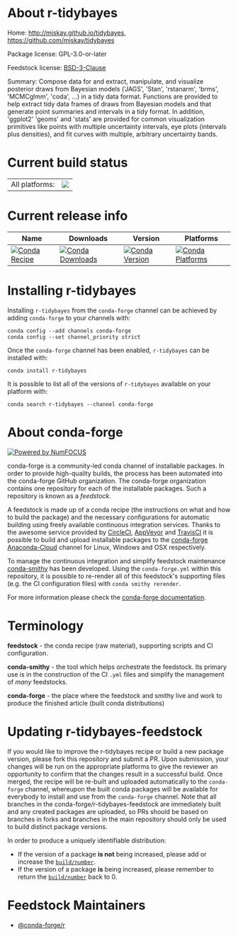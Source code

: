 About r-tidybayes
=================

Home: http://mjskay.github.io/tidybayes, https://github.com/mjskay/tidybayes

Package license: GPL-3.0-or-later

Feedstock license: [BSD-3-Clause](https://github.com/conda-forge/r-tidybayes-feedstock/blob/master/LICENSE.txt)

Summary: Compose data for and extract, manipulate, and visualize posterior draws from Bayesian models ('JAGS', 'Stan', 'rstanarm', 'brms', 'MCMCglmm', 'coda', ...) in a tidy data format. Functions are provided to help extract tidy data frames of draws from Bayesian models and that generate point summaries and intervals in a tidy format. In addition, 'ggplot2' 'geoms' and 'stats' are provided for common visualization primitives like points with multiple uncertainty intervals, eye plots (intervals plus densities), and fit curves with multiple, arbitrary uncertainty bands.

Current build status
====================


<table><tr><td>All platforms:</td>
    <td>
      <a href="https://dev.azure.com/conda-forge/feedstock-builds/_build/latest?definitionId=1728&branchName=master">
        <img src="https://dev.azure.com/conda-forge/feedstock-builds/_apis/build/status/r-tidybayes-feedstock?branchName=master">
      </a>
    </td>
  </tr>
</table>

Current release info
====================

| Name | Downloads | Version | Platforms |
| --- | --- | --- | --- |
| [![Conda Recipe](https://img.shields.io/badge/recipe-r--tidybayes-green.svg)](https://anaconda.org/conda-forge/r-tidybayes) | [![Conda Downloads](https://img.shields.io/conda/dn/conda-forge/r-tidybayes.svg)](https://anaconda.org/conda-forge/r-tidybayes) | [![Conda Version](https://img.shields.io/conda/vn/conda-forge/r-tidybayes.svg)](https://anaconda.org/conda-forge/r-tidybayes) | [![Conda Platforms](https://img.shields.io/conda/pn/conda-forge/r-tidybayes.svg)](https://anaconda.org/conda-forge/r-tidybayes) |

Installing r-tidybayes
======================

Installing `r-tidybayes` from the `conda-forge` channel can be achieved by adding `conda-forge` to your channels with:

```
conda config --add channels conda-forge
conda config --set channel_priority strict
```

Once the `conda-forge` channel has been enabled, `r-tidybayes` can be installed with:

```
conda install r-tidybayes
```

It is possible to list all of the versions of `r-tidybayes` available on your platform with:

```
conda search r-tidybayes --channel conda-forge
```


About conda-forge
=================

[![Powered by
NumFOCUS](https://img.shields.io/badge/powered%20by-NumFOCUS-orange.svg?style=flat&colorA=E1523D&colorB=007D8A)](https://numfocus.org)

conda-forge is a community-led conda channel of installable packages.
In order to provide high-quality builds, the process has been automated into the
conda-forge GitHub organization. The conda-forge organization contains one repository
for each of the installable packages. Such a repository is known as a *feedstock*.

A feedstock is made up of a conda recipe (the instructions on what and how to build
the package) and the necessary configurations for automatic building using freely
available continuous integration services. Thanks to the awesome service provided by
[CircleCI](https://circleci.com/), [AppVeyor](https://www.appveyor.com/)
and [TravisCI](https://travis-ci.com/) it is possible to build and upload installable
packages to the [conda-forge](https://anaconda.org/conda-forge)
[Anaconda-Cloud](https://anaconda.org/) channel for Linux, Windows and OSX respectively.

To manage the continuous integration and simplify feedstock maintenance
[conda-smithy](https://github.com/conda-forge/conda-smithy) has been developed.
Using the ``conda-forge.yml`` within this repository, it is possible to re-render all of
this feedstock's supporting files (e.g. the CI configuration files) with ``conda smithy rerender``.

For more information please check the [conda-forge documentation](https://conda-forge.org/docs/).

Terminology
===========

**feedstock** - the conda recipe (raw material), supporting scripts and CI configuration.

**conda-smithy** - the tool which helps orchestrate the feedstock.
                   Its primary use is in the construction of the CI ``.yml`` files
                   and simplify the management of *many* feedstocks.

**conda-forge** - the place where the feedstock and smithy live and work to
                  produce the finished article (built conda distributions)


Updating r-tidybayes-feedstock
==============================

If you would like to improve the r-tidybayes recipe or build a new
package version, please fork this repository and submit a PR. Upon submission,
your changes will be run on the appropriate platforms to give the reviewer an
opportunity to confirm that the changes result in a successful build. Once
merged, the recipe will be re-built and uploaded automatically to the
`conda-forge` channel, whereupon the built conda packages will be available for
everybody to install and use from the `conda-forge` channel.
Note that all branches in the conda-forge/r-tidybayes-feedstock are
immediately built and any created packages are uploaded, so PRs should be based
on branches in forks and branches in the main repository should only be used to
build distinct package versions.

In order to produce a uniquely identifiable distribution:
 * If the version of a package **is not** being increased, please add or increase
   the [``build/number``](https://docs.conda.io/projects/conda-build/en/latest/resources/define-metadata.html#build-number-and-string).
 * If the version of a package **is** being increased, please remember to return
   the [``build/number``](https://docs.conda.io/projects/conda-build/en/latest/resources/define-metadata.html#build-number-and-string)
   back to 0.

Feedstock Maintainers
=====================

* [@conda-forge/r](https://github.com/conda-forge/r/)

